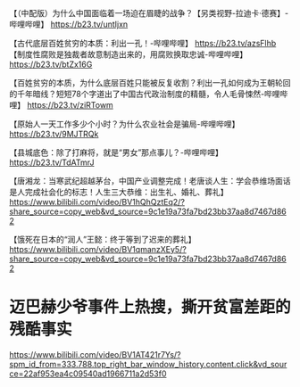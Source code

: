 【（中配版）为什么中国面临着一场迫在眉睫的战争？【另类视野-拉迪卡·德赛】-哔哩哔哩】 https://b23.tv/untIjxn

【古代底层百姓贫穷的本质：利出一孔！-哔哩哔哩】 https://b23.tv/azsFlhb
【制度性腐败是独裁者故意制造出来的，用腐败换取忠诚-哔哩哔哩】 https://b23.tv/btZx16G

【百姓贫穷的本质，为什么底层百姓只能被反复收割？利出一孔如何成为王朝轮回的千年暗线？短短78个字道出了中国古代政治制度的精髓，令人毛骨悚然-哔哩哔哩】 https://b23.tv/ziRTowm

【原始人一天工作多少个小时？为什么农业社会是骗局-哔哩哔哩】 https://b23.tv/9MJTRQk

【县城底色：除了打麻将，就是“男女”那点事儿？-哔哩哔哩】 https://b23.tv/TdATmrJ

【唐湘龙：当寒武纪超越茅台，中国产业调整完成！老唐谈人生：学会恭维场面话是人完成社会化的标志！人生三大恭维：出生礼、婚礼、葬礼】 https://www.bilibili.com/video/BV1hQhQztEq2/?share_source=copy_web&vd_source=9c1e19a73fa7bd23bb37aa8d7467d862

【饿死在日本的“润人”王懿：终于等到了迟来的葬礼】 https://www.bilibili.com/video/BV1qmanzXEy5/?share_source=copy_web&vd_source=9c1e19a73fa7bd23bb37aa8d7467d862

# 迈巴赫少爷事件上热搜，撕开贫富差距的残酷事实
https://www.bilibili.com/video/BV1AT421r7Ys/?spm_id_from=333.788.top_right_bar_window_history.content.click&vd_source=22af953ea4c09540ad1966711a2d53f0
